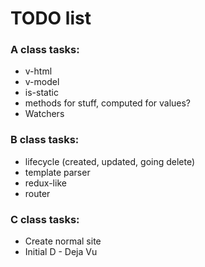 # TODO list

### A class tasks:

* v-html
* v-model
* is-static
* methods for stuff, computed for values?
* Watchers

### B class tasks:

* lifecycle (created, updated, going delete)
* template parser
* redux-like
* router

### C class tasks:

* Create normal site
* Initial D - Deja Vu